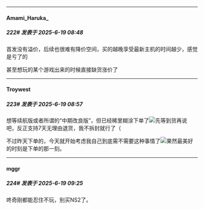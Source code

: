 ﻿
*****

####  Amami_Haruka_  
##### 222#       发表于 2025-6-19 08:48

首发没有溢价，后续也很难有降价空间，买的越晚享受最新主机的时间越少，感觉是亏了的

甚至想玩的某个游戏出来的时候直接缺货涨价了


*****

####  Troywest  
##### 223#       发表于 2025-6-19 08:57

想等续航版或者所谓的“中期改良版”，但已经稀里糊涂下单了<img src="https://static.stage1st.com/image/smiley/face2017/068.png" referrerpolicy="no-referrer">先等到货再说吧，反正支持7天无理由退货，我不拆封就行了（

不过昨天下单的，今天就开始考虑我自己到底需不需要这种事情了<img src="https://static.stage1st.com/image/smiley/face2017/069.png" referrerpolicy="no-referrer">果然最美好的时刻是下单的那一刻。


*****

####  mggr  
##### 224#       发表于 2025-6-19 09:25

咚奇刚都能忍住不玩，别买NS2了。

